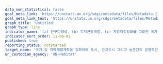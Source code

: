```yaml
---
data_non_statistical: false
goal_meta_link: 'https://unstats.un.org/sdgs/metadata/files/Metadata-11-0a-01.pdf'
goal_meta_link_text: 'https://unstats.un.org/sdgs/metadata/files/Metadata-11-0a-01.pdf'
graph_title: 'Untitled'
graph_type: line
indicator_name: '(a) 인구다양성, (b) 토지균형개발, (c) 지방재정강화를 고려한 국가 도시정책 혹은 지역개발계획을 갖춘 국가의 수'
indicator_sort_order: 11-0a-01
published: true
reporting_status: notstarted
target_name: '국가 및 지역개발계획을 강화하여 도시, 근교도시 그리고 농촌간의 긍정적인 경제, 사회 및 환경적 연결고리를 지원'
un_custodian_agency: 'UN-Habitat'
---
```

